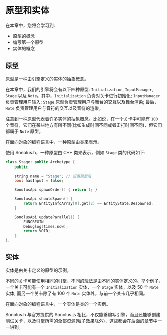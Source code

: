# 原型和实体

在本章中，您将会学习到:

- 原型的概念
- 编写第一个原型
- 实体的概念

## 原型

原型是一种由引擎定义的实体的抽象概念。

在本章中，我们的引擎将会有以下四种原型: `Initialization`, `InputManager`, `Stage` 以及 `Note`。其中，`Initialization` 负责对关卡进行初始化; `InputManager` 负责管理用户输入; `Stage` 原型负责管理用户与舞台的交互以及舞台渲染; 最后，`Hote` 负责管理用户与音符的交互以及音符的渲染。

注意到一种原型代表着许多实体的抽象概念。比如说，在一个关卡中可能有 `100` 个音符，它们在某些地方有所不同(比如生成时间不同或者击打时间不同)，但它们都属于 `Note` 原型。

在面向对象的编程语言中，一种原型由类来表示。

使用 Sonolus.h，一种原型由 C++ 类来表示，例如 `Stage` 类的代码如下:

```cpp title='/engine/play/Stage.cpp'
class Stage: public Archetype {
    public:

    string name = "Stage"; // 设置原型名
    bool hasInput = false;

    SonolusApi spawnOrder() { return 1; }

    SonolusApi shouldSpawn() { 
        return EntityInfoArray[0].get(2) == EntityState.Despawned;
    }

    SonolusApi updateParallel() {
        FUNCBEGIN
        Debuglog(times.now);
        return VOID;
    }
};
```

## 实体

实体是由关卡定义的原型的示例。

不同的关卡可能使用相同的引擎，不同的玩法是由不同的实体定义的。举个例子，一个关卡可能有一个 `Initialization` 实体，一个 `Stage` 实体，以及 50 个 `Note` 实体; 而另一个关卡除了有 100 个 `Note` 实体外，与前一个关卡几乎相同。

在面向对象的编程语言中，一个实体是类的一个实例。

Sonolus.h 与官方提供的 Sonolus.js 相比，不仅能够编写引擎，而且还能够创建测试关卡，以及引擎所需的全部资源(粒子效果除外)，这些都会在后面的章节中一一讲到。